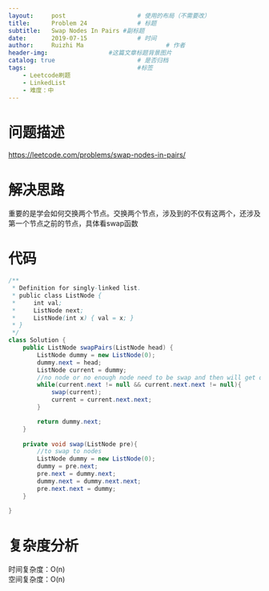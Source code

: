 ```yaml
---
layout:     post   				    # 使用的布局（不需要改）
title:      Problem 24				# 标题 
subtitle:   Swap Nodes In Pairs #副标题
date:       2019-07-15				# 时间
author:     Ruizhi Ma 						# 作者
header-img:              	#这篇文章标题背景图片
catalog: true 						# 是否归档
tags:								#标签
    - Leetcode刷题
    - LinkedList
    - 难度：中
---
```

# 问题描述
https://leetcode.com/problems/swap-nodes-in-pairs/

# 解决思路
重要的是学会如何交换两个节点。交换两个节点，涉及到的不仅有这两个，还涉及第一个节点之前的节点，具体看swap函数

# 代码
```java
/**
 * Definition for singly-linked list.
 * public class ListNode {
 *     int val;
 *     ListNode next;
 *     ListNode(int x) { val = x; }
 * }
 */
class Solution {
    public ListNode swapPairs(ListNode head) {
        ListNode dummy = new ListNode(0);
        dummy.next = head;
        ListNode current = dummy;
        //no node or no enough node need to be swap and then will get out of while
        while(current.next != null && current.next.next != null){
            swap(current);
            current = current.next.next;
        }

        return dummy.next;
    }
    
    private void swap(ListNode pre){
        //to swap to nodes
        ListNode dummy = new ListNode(0);
        dummy = pre.next;
        pre.next = dummy.next;
        dummy.next = dummy.next.next;
        pre.next.next = dummy;
    }
    
}
```

# 复杂度分析
时间复杂度：O(n)    
空间复杂度：O(n)
